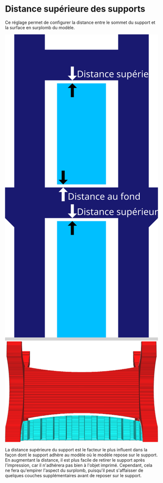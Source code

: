 Distance supérieure des supports
====
Ce réglage permet de configurer la distance entre le sommet du support et la surface en surplomb du modèle.

![La distance supérieure entre le modèle bleu foncé et le support bleu clair](../images/support_top_bottom_distance_fr.svg)
![Une distance verticale est maintenue entre le modèle et le support](../../../articles/images/support_z_distance.png)

La distance supérieure du support est le facteur le plus influent dans la façon dont le support adhère au modèle où le modèle repose sur le support. En augmentant la distance, il est plus facile de retirer le support après l'impression, car il n'adhérera pas bien à l'objet imprimé. Cependant, cela ne fera qu'empirer l'aspect du surplomb, puisqu'il peut s'affaisser de quelques couches supplémentaires avant de reposer sur le support.

